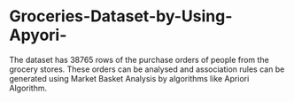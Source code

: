 # Groceries-Dataset-by-Using-Apyori-
The dataset has 38765 rows of the purchase orders of people from the grocery stores. These orders can be analysed and association rules can be generated using Market Basket Analysis by algorithms like Apriori Algorithm.
